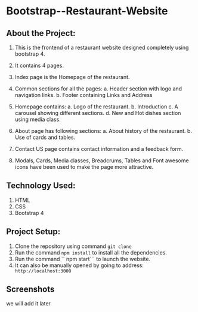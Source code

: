 # Bootstrap--Restaurant-Website

## About the Project:
1. This is the frontend of a restaurant website designed completely using bootstrap 4.
2. It contains 4 pages.
4. Index page is the Homepage of the restaurant.
5. Common sections for all the pages:
   a. Header section with logo and navigation links.
   b. Footer containing Links and Address
   
6. Homepage contains: 
   a. Logo of the restaurant.
   b. Introduction
   c. A carousel showing different sections.
   d. New and Hot dishes section using media class.
   
7. About page has following sections:
   a. About history of the restaurant.
   b. Use of cards and tables.
 
8. Contact US page contains contact information and a feedback form.

9. Modals, Cards, Media classes, Breadcrums, Tables and Font awesome icons have been used to make the page more attractive.

## Technology Used:
1. HTML
2. CSS
3. Bootstrap 4

## Project Setup:
1. Clone the repository using command ```git clone```
2. Run the command ```npm install``` to install all the dependencies.
3. Run the command `` npm start``` to launch the website.
4. It can also be manually opened by going to address:
``` http://localhost:3000```

## Screenshots
we will add it later

